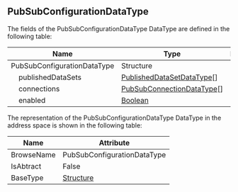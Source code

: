 <!-- datatype -->
## PubSubConfigurationDataType
<!-- end of description -->
The fields of the PubSubConfigurationDataType DataType are defined in the following table:  

|Name|Type|Description|
|---|---|---|
|PubSubConfigurationDataType|Structure||
|&nbsp;&nbsp;&nbsp;&nbsp;publishedDataSets|[PublishedDataSetDataType](../../../Part14/DataTypes/PublishedDataSetDataType/readme.md)[]||
|&nbsp;&nbsp;&nbsp;&nbsp;connections|[PubSubConnectionDataType](../../../Part14/DataTypes/PubSubConnectionDataType/readme.md)[]||
|&nbsp;&nbsp;&nbsp;&nbsp;enabled|[Boolean](../../../Part3/DataTypes/Boolean/readme.md)||

The representation of the PubSubConfigurationDataType DataType in the address space is shown in the following table:  

|Name|Attribute|
|---|---|
|BrowseName|PubSubConfigurationDataType|
|IsAbtract|False|
|BaseType|[Structure](../../../Part3/DataTypes/Structure/readme.md)|

